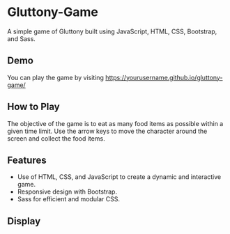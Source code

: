 # Gluttony-Game
A simple game of Gluttony built using JavaScript, HTML, CSS, Bootstrap, and Sass.

## Demo
You can play the game by visiting https://yourusername.github.io/gluttony-game/

## How to Play
The objective of the game is to eat as many food items as possible within a given time limit. Use the arrow keys to move the character around the screen and collect the food items.

## Features
 - Use of HTML, CSS, and JavaScript to create a dynamic and interactive game.
 - Responsive design with Bootstrap.
 - Sass for efficient and modular CSS.
## Display

